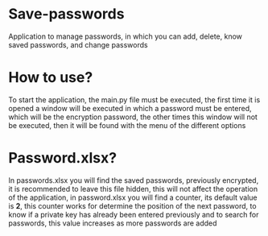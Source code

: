 # Save-passwords
Application to manage passwords, in which you can add, delete, know saved passwords, and change passwords 
# How to use?
To start the application, the main.py file must be executed, the first time it is opened a window will be executed in which a password must be entered, which will be the encryption password, the other times this window will not be executed, then it will be found with the menu of the different options
# Password.xlsx?
In passwords.xlsx you will find the saved passwords, previously encrypted, it is recommended to leave this file hidden, this will not affect the operation of the application, in password.xlsx you will find a counter, its default value is **2**, this counter works for determine the position of the next password, to know if a private key has already been entered previously and to search for passwords, this value increases as more passwords are added
